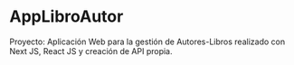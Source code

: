# AppLibroAutor
Proyecto: Aplicación Web para la gestión de Autores-Libros realizado con Next JS, React JS y creación de API propia.
